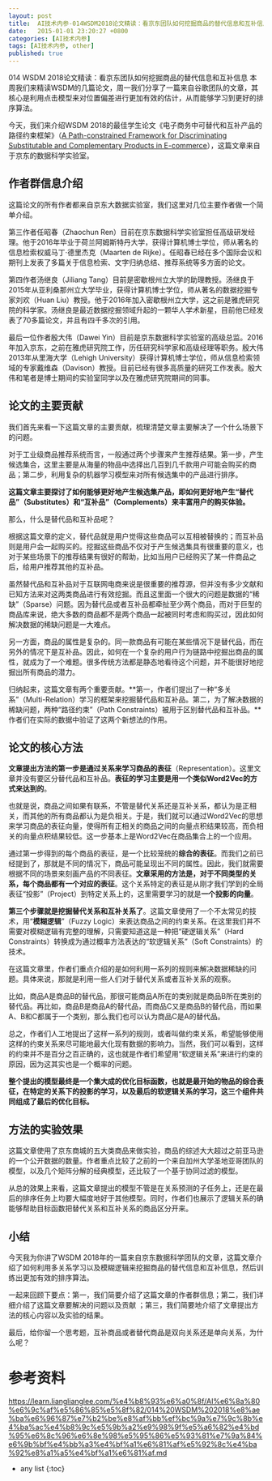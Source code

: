 ```yaml
---
layout: post
title:  AI技术内参-014WSDM2018论文精读：看京东团队如何挖掘商品的替代信息和互补信息
date:   2015-01-01 23:20:27 +0800
categories: [AI技术内参]
tags: [AI技术内参, other]
published: true
---
```




014 WSDM 2018论文精读：看京东团队如何挖掘商品的替代信息和互补信息
本周我们来精读WSDM的几篇论文，周一我们分享了一篇来自谷歌团队的文章，其核心是利用点击模型来对位置偏差进行更加有效的估计，从而能够学习到更好的排序算法。

今天，我们来介绍WSDM 2018的最佳学生论文《电子商务中可替代和互补产品的路径约束框架》（[A Path-constrained Framework for Discriminating Substitutable and Complementary Products in E-commerce](http://http//delivery.acm.org/10.1145/3160000/3159710/p619-wang.pdf?ip=185.211.133.206&id=3159710&acc=OPEN&key=4D4702B0C3E38B35.4D4702B0C3E38B35.4D4702B0C3E38B35.6D218144511F3437&__acm__=1519027969_cc4a857a03d3bba81f9e3e69a6b774cc)），这篇文章来自于京东的数据科学实验室。

## 作者群信息介绍

这篇论文的所有作者都来自京东大数据实验室，我们这里对几位主要作者做一个简单介绍。

第三作者任昭春（Zhaochun Ren）目前在京东数据科学实验室担任高级研发经理。他于2016年毕业于荷兰阿姆斯特丹大学，获得计算机博士学位，师从著名的信息检索权威马丁⋅德里杰克（Maarten de Rijke）。任昭春已经在多个国际会议和期刊上发表了多篇关于信息检索、文字归纳总结、推荐系统等多方面的论文。

第四作者汤继良（Jiliang Tang）目前是密歇根州立大学的助理教授。汤继良于2015年从亚利桑那州立大学毕业，获得计算机博士学位，师从著名的数据挖掘专家刘欢（Huan Liu）教授。他于2016年加入密歇根州立大学，这之前是雅虎研究院的科学家。汤继良是最近数据挖掘领域升起的一颗华人学术新星，目前他已经发表了70多篇论文，并且有四千多次的引用。

最后一位作者殷大伟（Dawei Yin）目前是京东数据科学实验室的高级总监。2016年加入京东，之前在雅虎研究院工作，历任研究科学家和高级经理等职务。殷大伟2013年从里海大学（Lehigh University）获得计算机博士学位，师从信息检索领域的专家戴维森（Davison）教授。目前已经有很多高质量的研究工作发表。殷大伟和笔者是博士期间的实验室同学以及在雅虎研究院期间的同事。

## 论文的主要贡献

我们首先来看一下这篇文章的主要贡献，梳理清楚文章主要解决了一个什么场景下的问题。

对于工业级商品推荐系统而言，一般通过两个步骤来产生推荐结果。第一步，产生候选集合，这里主要是从海量的物品中选择出几百到几千款用户可能会购买的商品；第二步，利用复杂的机器学习模型来对所有候选集中的产品进行排序。

**这篇文章主要探讨了如何能够更好地产生候选集产品，即如何更好地产生“替代品”（Substitutes）和“互补品”（Complements）来丰富用户的购买体验。**

那么，什么是替代品和互补品呢？

根据这篇文章的定义，替代品就是用户觉得这些商品可以互相被替换的；而互补品则是用户会一起购买的。挖掘这些商品不仅对于产生候选集具有很重要的意义，也对于某些场景下的推荐结果有很好的帮助，比如当用户已经购买了某一件商品之后，给用户推荐其他的互补品。

虽然替代品和互补品对于互联网电商来说是很重要的推荐源，但并没有多少文献和已知方法来对这两类商品进行有效挖掘。而且这里面一个很大的问题是数据的“稀缺”（Sparse）问题。因为替代品或者互补品都牵扯至少两个商品，而对于巨型的商品库来说，绝大多数的商品都不是两个商品一起被同时考虑和购买过，因此如何解决数据的稀缺问题是一大难点。

另一方面，商品的属性是复杂的。同一款商品有可能在某些情况下是替代品，而在另外的情况下是互补品。因此，如何在一个复杂的用户行为链路中挖掘出商品的属性，就成为了一个难题。很多传统方法都是静态地看待这个问题，并不能很好地挖掘出所有商品的潜力。

归纳起来，这篇文章有两个重要贡献。**第一，作者们提出了一种“多关系”（Multi-Relation）学习的框架来挖掘替代品和互补品。第二，为了解决数据的稀缺问题，两种“路径约束”（Path Constraints）被用于区别替代品和互补品。**作者们在实际的数据中验证了这两个新想法的作用。

## 论文的核心方法

**文章提出方法的第一步是通过关系来学习商品的表征**（Representation）。这里文章并没有要区分替代品和互补品。**表征的学习主要是用一个类似Word2Vec的方式来达到的**。

也就是说，商品之间如果有联系，不管是替代关系还是互补关系，都认为是正相关，而其他的所有商品都认为是负相关。于是，我们就可以通过Word2Vec的思想来学习商品的表征向量，使得所有正相关的商品之间的向量点积结果较高，而负相关的向量点积结果较低。这一步基本上是Word2Vec在商品集合上的一个应用。

通过第一步得到的每个商品的表征，是一个比较笼统的**综合的表征**。而我们之前已经提到了，那就是不同的情况下，商品可能呈现出不同的属性。因此，我们就需要根据不同的场景来刻画产品的不同表征。**文章采用的方法是，对于不同类型的关系，每个商品都有一个对应的表征**。这个关系特定的表征是从刚才我们学到的全局表征“投影”（Project）到特定关系上的，这里需要学习的就是**一个投影的向量**。

**第三个步骤就是挖掘替代关系和互补关系了**。这篇文章使用了一个不太常见的技术，用“**模糊逻辑**”（Fuzzy Logic）来表达商品之间的约束关系。在这里我们并不需要对模糊逻辑有完整的理解，只需要知道这是一种把“硬逻辑关系”（Hard Constraints）转换成为通过概率方法表达的“软逻辑关系”（Soft Constraints）的技术。

在这篇文章里，作者们重点介绍的是如何利用一系列的规则来解决数据稀缺的问题。具体来说，那就是利用一些人们对于替代关系或者互补关系的观察。

比如，商品A是商品B的替代品，那很可能商品A所在的类别就是商品B所在类别的替代品。再比如，商品B是商品A的替代品，而商品C又是商品B的替代品，而如果A、B和C都属于一个类别，那么我们也可以认为商品C是A的替代品。

总之，作者们人工地提出了这样一系列的规则，或者叫做约束关系，希望能够使用这样的约束关系来尽可能地最大化现有数据的影响力。当然，我们可以看到，这样的约束并不是百分之百正确的，这也就是作者们希望用“软逻辑关系”来进行约束的原因，因为这其实也是一个概率的问题。

**整个提出的模型最终是一个集大成的优化目标函数，也就是最开始的物品的综合表征，在特定的关系下的投影的学习，以及最后的软逻辑关系的学习，这三个组件共同组成了最后的优化目标。**

## 方法的实验效果

这篇文章使用了京东商城的五大类商品来做实验，商品的综述大大超过之前亚马逊的一个公开数据的数量。作者重点比较了之前的一个来自加州大学圣地亚哥团队的模型，以及几个矩阵分解的经典模型，还比较了一个基于协同过滤的模型。

从总的效果上来看，这篇文章提出的模型不管是在关系预测的子任务上，还是在最后的排序任务上均要大幅度地好于其他模型。同时，作者们也展示了逻辑关系的确能够帮助目标函数把替代关系和互补关系的商品区分开来。

## 小结

今天我为你讲了WSDM 2018年的一篇来自京东数据科学团队的文章，这篇文章介绍了如何利用多关系学习以及模糊逻辑来挖掘商品的替代信息和互补信息，然后训练出更加有效的排序算法。

一起来回顾下要点：第一，我们简要介绍了这篇文章的作者群信息；第二，我们详细介绍了这篇文章要解决的问题以及贡献 ；第三，我们简要地介绍了文章提出方法的核心内容以及实验的结果。

最后，给你留一个思考题，互补商品或者替代商品是双向关系还是单向关系，为什么呢？




# 参考资料

https://learn.lianglianglee.com/%e4%b8%93%e6%a0%8f/AI%e6%8a%80%e6%9c%af%e5%86%85%e5%8f%82/014%20WSDM%202018%e8%ae%ba%e6%96%87%e7%b2%be%e8%af%bb%ef%bc%9a%e7%9c%8b%e4%ba%ac%e4%b8%9c%e5%9b%a2%e9%98%9f%e5%a6%82%e4%bd%95%e6%8c%96%e6%8e%98%e5%95%86%e5%93%81%e7%9a%84%e6%9b%bf%e4%bb%a3%e4%bf%a1%e6%81%af%e5%92%8c%e4%ba%92%e8%a1%a5%e4%bf%a1%e6%81%af.md

* any list
{:toc}
